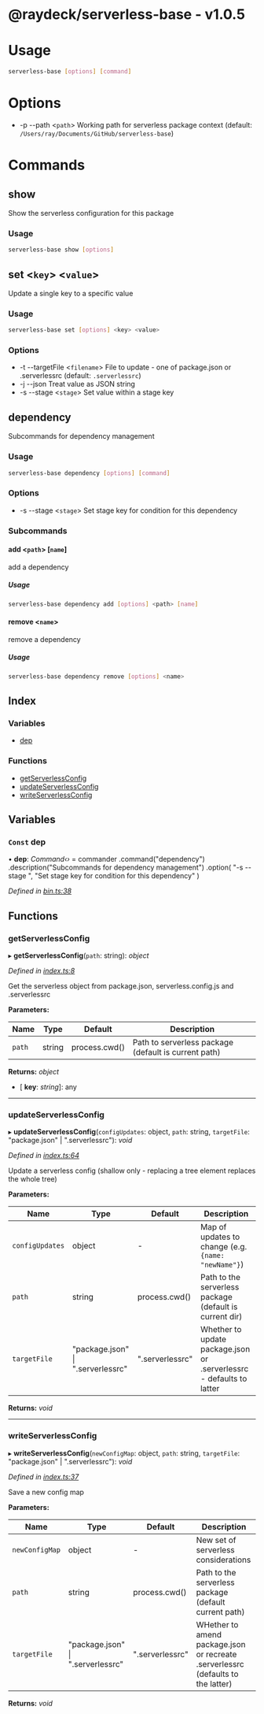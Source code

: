 
<a name="readmemd"></a>


# @raydeck/serverless-base - v1.0.5

# Usage
```bash
serverless-base [options] [command]
```
# Options
* -p --path \<`path`> Working path for serverless package context (default: `/Users/ray/Documents/GitHub/serverless-base`)
# Commands
## show
Show the serverless configuration for this package
### Usage
```bash
serverless-base show [options]
```
## set \<`key`> \<`value`>
Update a single key to a specific value
### Usage
```bash
serverless-base set [options] <key> <value>
```
### Options
* -t --targetFile \<`filename`> File to update - one of package.json or .serverlessrc (default: `.serverlessrc`)
* -j --json Treat value as JSON string 
* -s --stage \<`stage`> Set value within a stage key 
## dependency
Subcommands for dependency management
### Usage
```bash
serverless-base dependency [options] [command]
```
### Options
* -s --stage \<`stage`> Set stage key for condition for this dependency 
### Subcommands
#### add \<`path`> [`name`]
add a dependency
##### Usage
```bash
serverless-base dependency add [options] <path> [name]
```
#### remove \<`name`>
remove a dependency
##### Usage
```bash
serverless-base dependency remove [options] <name>
```

## Index

### Variables

* [dep](#const-dep)

### Functions

* [getServerlessConfig](#getserverlessconfig)
* [updateServerlessConfig](#updateserverlessconfig)
* [writeServerlessConfig](#writeserverlessconfig)

## Variables

### `Const` dep

• **dep**: *Command‹›* = commander
  .command("dependency")
  .description("Subcommands for dependency management")
  .option(
    "-s --stage <stage>",
    "Set stage key for condition for this dependency"
  )

*Defined in [bin.ts:38](https://github.com/rhdeck/serverless-base/blob/ed45e0d/src/bin.ts#L38)*

## Functions

###  getServerlessConfig

▸ **getServerlessConfig**(`path`: string): *object*

*Defined in [index.ts:8](https://github.com/rhdeck/serverless-base/blob/ed45e0d/src/index.ts#L8)*

Get the serverless object from package.json, serverless.config.js and .serverlessrc

**Parameters:**

Name | Type | Default | Description |
------ | ------ | ------ | ------ |
`path` | string | process.cwd() | Path to serverless package (default is current path)  |

**Returns:** *object*

* \[ **key**: *string*\]: any

___

###  updateServerlessConfig

▸ **updateServerlessConfig**(`configUpdates`: object, `path`: string, `targetFile`: "package.json" | ".serverlessrc"): *void*

*Defined in [index.ts:64](https://github.com/rhdeck/serverless-base/blob/ed45e0d/src/index.ts#L64)*

Update a serverless config (shallow only - replacing a tree element replaces the whole tree)

**Parameters:**

Name | Type | Default | Description |
------ | ------ | ------ | ------ |
`configUpdates` | object | - | Map of updates to change (e.g. `{name: "newName"}`) |
`path` | string | process.cwd() | Path to the serverless package (default is current dir) |
`targetFile` | "package.json" &#124; ".serverlessrc" | ".serverlessrc" | Whether to update package.json or .serverlessrc - defaults to latter  |

**Returns:** *void*

___

###  writeServerlessConfig

▸ **writeServerlessConfig**(`newConfigMap`: object, `path`: string, `targetFile`: "package.json" | ".serverlessrc"): *void*

*Defined in [index.ts:37](https://github.com/rhdeck/serverless-base/blob/ed45e0d/src/index.ts#L37)*

Save a new config map

**Parameters:**

Name | Type | Default | Description |
------ | ------ | ------ | ------ |
`newConfigMap` | object | - | New set of serverless considerations |
`path` | string | process.cwd() | Path to the serverless package (default current path) |
`targetFile` | "package.json" &#124; ".serverlessrc" | ".serverlessrc" | WHether to amend package.json or recreate .serverlessrc (defaults to the latter)  |

**Returns:** *void*
